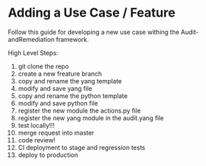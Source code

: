 # Adding a Use Case / Feature

Follow this guide for developing a new use case withing the Audit-andRemediation framework.

High Level Steps:
1. git clone the repo
2. create a new freature branch
3. copy and rename the yang template
4. modify and save yang file
5. copy and rename the python template
6. modify and save python file
7. register the new module the actions.py file 
8. register the new yang module in the audit.yang file
9. test locally!!!
10. merge request into master
11. code review!
12. CI deployment to stage and regression tests
13. deploy to production